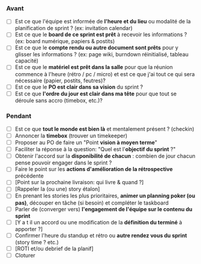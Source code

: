 
### Avant

- [ ]  Est ce que l'équipe est informée de **l'heure et du lieu** ou modalité de la planification de sprint ? (ex: invitation calendar)
- [ ]  Est ce que le **board de ce sprint est prêt** à recevoir les informations ? (ex: board numérique, papiers & postits)
- [ ]  Est ce que le **compte rendu ou autre document sont prêts** pour y glisser les informations ? (ex: page wiki, burndown réinitialisé, tableau capacité)
- [ ]  Est ce que le **matériel est prêt dans la salle** pour que la réunion commence à l'heure (rétro / pc / micro) et est ce que j'ai tout ce qui sera nécessaire (papier, postits, feutres)?
- [ ]  Est ce que le **PO est clair dans sa vision** du sprint ?
- [ ]  Est ce que **l'ordre du jour est clair dans ma tête** pour que tout se déroule sans accro (timebox, etc.)?

### Pendant

- [ ]  Est ce que **tout le monde est bien là** et mentalement présent ? (checkin)
- [ ]  Annoncer la **timebox** (trouver un timekeeper)
- [ ]  Proposer au PO de faire un "Point **vision à moyen terme**"
- [ ]  Faciliter la réponse à la question: "Quel est l'**objectif du sprint** ?"
- [ ]  Obtenir l'accord sur la **disponibilité de chacun** : combien de jour chacun pense pouvoir engager dans le sprint ?
- [ ]  Faire le point sur les **actions d'amélioration de la rétrospective** précédente
- [ ]  [Point sur la prochaine livraison: qui livre & quand ?]
- [ ]  [Rappeler la (ou une) story étalon]
- [ ]  En prenant les stories les plus prioritaires, **animer un planning poker (ou pas)**, découper en tâche (si besoin) et compléter le taskboard
- [ ]  Parler de (converger vers) **l'engagement de l'équipe sur le contenu du sprint**
- [ ]  [Y a t il un accord ou une modification de la **définition du terminé** à apporter ?]
- [ ]  Confirmer l'heure du standup et rétro ou **autre rendez vous du sprint** (story time ? etc.)
- [ ] [ROTI et/ou debrief de la planif]
- [ ]  Cloturer
